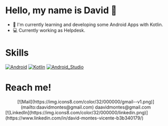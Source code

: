 #  Hello, my name is David 👋
- 📲 I'm currently learning and developing some Android Apps with Kotlin.
- 💻 Currently working as Helpdesk.


# Skills
[![Android](https://img.shields.io/badge/Android-3DDC84?style=for-the-badge&logo=android&logoColor=white&labelColor=101010)]()
[![Kotlin](https://img.shields.io/badge/Kotlin-0095D5?style=for-the-badge&logo=kotlin&logoColor=white&labelColor=101010)]()
[![Android_Studio](https://img.shields.io/badge/Android_Studio-3DDC84?style=for-the-badge&logo=android-studio&logoColor=white&labelColor=101010)]()


# Reach me!
<center>
[![Mail](https://img.icons8.com/color/32/000000/gmail--v1.png)](mailto:daavidmontes@gmail.com) daavidmontes@gmail.com
  </center
</br>
[![LinkedIn](https://img.icons8.com/color/32/000000/linkedin.png)](https://www.linkedin.com/in/david-montes-vicente-b3b340179/) 

